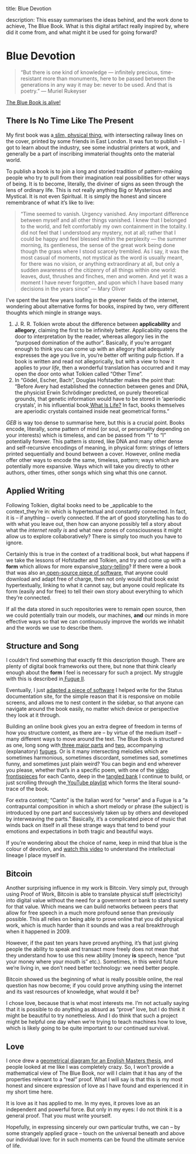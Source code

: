 title: Blue Devotion

description: This essay summarises the ideas behind, and the work done to achieve, The Blue Book. What is this digital artifact really inspired by, where did it come from, and what might it be used for going forward?

# Blue Devotion

> “But there is one kind of knowledge — infinitely precious, time-resistant more than monuments, here to be passed between the generations in any way it may be: never to be used. And that is poetry.” — Muriel Rukeyser

[The Blue Book is alive!](https://thebluebook.co.za)


## There Is No Time Like The Present

My first book was a[ slim, physical thing](http://andytudhope.africa/about), with intersecting railway lines on the cover, printed by some friends in East London. It was fun to publish – I got to learn about the industry, see some industrial printers at work, and generally be a part of inscribing immaterial thoughts onto the material world.

To publish a book is to join a long and storied tradition of pattern-making people who try to pull from their imagination real possibilities for other ways of being. It is to become, literally, the diviner of signs as seen through the lens of ordinary life. This is not really anything Big or Mysterious and Mystical. It is not even Spiritual. It is simply the honest and sincere remembrance of what it’s like to live:

> “Time seemed to vanish. Urgency vanished. Any important difference between myself and all other things vanished. I knew that I belonged to the world, and felt comfortably my own containment in the totality. I did not feel that I understood any mystery, not at all; rather that I could be happy and feel blessed within the perplexity — the summer morning, its gentleness, the sense of the great work being done though the grass where I stood scarcely trembled. As I say, it was the most casual of moments, not mystical as the word is usually meant, for there was no vision, or anything extraordinary at all, but only a sudden awareness of the citizenry of all things within one world: leaves, dust, thrushes and finches, men and women. And yet it was a moment I have never forgotten, and upon which I have based many decisions in the years since” — Mary Oliver

I’ve spent the last few years loafing in the greener fields of the internet, wondering about alternative forms for books, inspired by two, very different thoughts which mingle in strange ways.

1. J. R. R. Tolkien wrote about the difference between **applicability** and **allegory**, claiming the first to be infinitely better. Applicability opens the door to interpretation by the reader, whereas allegory lies in the “purposed domination of the author”. Basically, if you’re arrogant enough to think you can come up with an allegory that adequately expresses the age you live in, you’re better off writing pulp fiction. If a book is written and read not allegorically, but with a view to how it applies to _your life_, then a wonderful translation has occurred and it may open the door onto what Tolkien called “Other Time”.  
2. In “Gӧdel, Escher, Bach”, Douglas Hofstadter makes the point that: “Before Avery had established the connection between genes and DNA, the physicist Erwin Schrödinger predicted, on purely theoretical grounds, that genetic information would have to be stored in ‘aperiodic crystals’, in his influential book[ What Is Life?](http://www.whatislife.ie/downloads/What-is-Life.pdf) In fact, books themselves are aperiodic crystals contained inside neat geometrical forms.”

_GEB_ is way too dense to summarise here, but this is a crucial point. Books encode, literally, some pattern of mind (or soul, or personality depending on your interests) which is timeless, and can be passed from “I” to “I” potentially forever. This pattern is stored, like DNA and many other dense and self-recursive encodings of meaning, in physical form: strings of letters printed sequentially and bound between a cover. However, online media offer other ways to encode the same, timeless, pattern; ways which are potentially more expansive. Ways which will take you directly to other authors, other times, other songs which sing what this one cannot.

## Applied Writing

Following Tolkien, digital books need to be _applicable to the context_they’re in: which is hypertextual and constantly connected. In fact, it is – if anything – overly connected. If the art of good storytelling has to do with what you leave out, then how can anyone possibly tell a story about what the _internet really is_ and what new zones of consciousness it might allow us to explore collaboratively? There is simply too much you have to ignore.

Certainly this is true in the context of a traditional book, but what happens if we take the lessons of Hofstadter and Tolkien, and try and come up with a **form** which allows for more expansive[ story-telling](https://thebluebook.co.za/fugue-i/)? If there were a book that was also an[ open-source piece of software](https://github.com/andytudhope/proofoflove), that anyone could download and adapt free of charge, then not only would that book exist hypertextually, linking to what it cannot say, but anyone could replicate its form (easily and for free) to tell their own story about everything to which they’re connected.

If all the data stored in such repositories were to remain open source, then we could potentially train our models, our machines, **and** our minds in more effective ways so that we can continuously improve the worlds we inhabit and the words we use to describe them.

## Structure and Song

I couldn’t find something that exactly fit this description though. There are plenty of digital book frameworks out there, but none that think clearly enough about the **form** I feel is necessary for such a project. My struggle with this is described in[ Fugue II](https://thebluebook.co.za/fugue-ii/).

Eventually, I just [adapted a piece of software](https://github.com/andytudhope/thebluebook) I helped write for the Status documentation site, for the simple reason that it is responsive on mobile screens, and allows me to nest content in the sidebar, so that anyone can navigate around the book easily, no matter which device or perspective they look at it through.

Building an online book gives you an extra degree of freedom in terms of how you structure content, as there are – by virtue of the medium itself – many different ways to move around the text. The Blue Book is structured as one, long song with[ three major parts](https://thebluebook.co.za/canto-i/) and [two](https://thebluebook.co.za/fugue-i/), accompanying (explanatory) [fugues](https://thebluebook.co.za/fugue-ii/). Or is it many intersecting melodies which are sometimes harmonious, sometimes discordant, sometimes sad, sometimes funny, and sometimes just plain weird? You can begin and end wherever you please, whether that’s in a specific poem, with one of the [video frontispieces](https://thebluebook.co.za/canto-vi/) for each Canto, deep in the [tangled bank](https://thebluebook.co.za/tangled-bank/) I continue to build, or just scrolling through the[ YouTube playlist](https://www.youtube.com/playlist?list=PL5ClmaG2tnPNgqWDBGCWAQxD0sYpbfPRK) which forms the literal sound-trace of the book.

For extra context; “Canto” is the Italian word for “verse” and a Fugue is a “a contrapuntal composition in which a short melody or phrase (the subject) is introduced by one part and successively taken up by others and developed by interweaving the parts.” Basically, it’s a complicated piece of music that winds back on itself in all these strange ways that tend to bend your emotions and expectations in both tragic and beautiful ways.

If you’re wondering about the choice of name, keep in mind that blue is the colour of devotion, and [watch this video](https://www.youtube.com/watch?v=GxVaxOco7kg&list=PL5ClmaG2tnPNgqWDBGCWAQxD0sYpbfPRK&index=16) to understand the intellectual lineage I place myself in.

## Bitcoin

Another surprising influence in my work is Bitcoin. Very simply put, through using Proof of Work, Bitcoin is able to translate physical stuff (electricity) into digital value without the need for a government or bank to stand surety for that value. Which means we can build networks between peers that allow for free speech in a much more profound sense than previously possible. This all relies on being able to prove online that you did physical work, which is much harder than it sounds and was a real breakthrough when it happened in 2009.

However, if the past ten years have proved anything, it’s that just giving people the ability to speak and transact more freely does not mean that they understand how to use this new ability (money **is** speech, hence “put your money where your mouth is” etc.). Sometimes, in this weird future we’re living in, we don’t need better technology: we need better people. 

Bitcoin showed us the beginning of what is really possible online, the real question has now become; if you could prove anything using the internet and its vast resources of knowledge, what would it be?

I chose love, because that is what most interests me. I’m not actually saying that it is possible to do anything as absurd as “prove” love, but I do think it might be beautiful to try nonetheless. And I do think that such a project might be helpful one day when we’re trying to teach machines how to love, which is likely going to be quite important to our continued survival.

## Love

I once drew a [geometrical diagram for an English Masters thesis](../../academy/img/argument_for_happiness.png), and people looked at me like I was completely crazy. So, I won’t provide a mathematical view of The Blue Book, nor will I claim that it has any of the properties relevant to a “real” proof. What I will say is that this is my most honest and sincere expression of love as I have found and experienced it in my short time here.

It is love as it has applied to me. In my eyes, it proves love as an independent and powerful force. But only in my eyes: I do not think it is a general proof. That you must write yourself.

Hopefully, in expressing sincerely our own particular truths, we can – by some strangely applied grace – touch on the universal beneath and above our individual love: for in such moments can be found the ultimate service of life.
